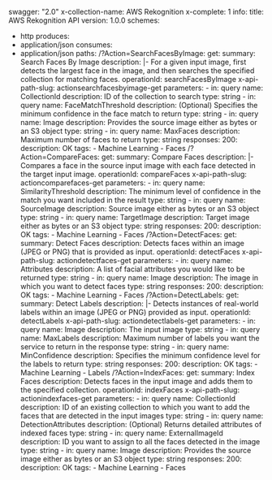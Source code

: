 swagger: "2.0"
x-collection-name: AWS Rekognition
x-complete: 1
info:
  title: AWS Rekognition API
  version: 1.0.0
schemes:
- http
produces:
- application/json
consumes:
- application/json
paths:
  /?Action=SearchFacesByImage:
    get:
      summary: Search Faces By Image
      description: |-
        For a given input image, first detects the largest face in the image, and
              then searches the specified collection for matching faces.
      operationId: searchFacesByImage
      x-api-path-slug: actionsearchfacesbyimage-get
      parameters:
      - in: query
        name: CollectionId
        description: ID of the collection to search
        type: string
      - in: query
        name: FaceMatchThreshold
        description: (Optional) Specifies the minimum confidence in the face match
          to return
        type: string
      - in: query
        name: Image
        description: Provides the source image either as bytes or an S3 object
        type: string
      - in: query
        name: MaxFaces
        description: Maximum number of faces to return
        type: string
      responses:
        200:
          description: OK
      tags:
      - Machine Learning
      - Faces
  /?Action=CompareFaces:
    get:
      summary: Compare Faces
      description: |-
        Compares a face in the source input image with
              each face detected in the target input image.
      operationId: compareFaces
      x-api-path-slug: actioncomparefaces-get
      parameters:
      - in: query
        name: SimilarityThreshold
        description: The minimum level of confidence in the match you want included
          in the result
        type: string
      - in: query
        name: SourceImage
        description: Source image either as bytes or an S3 object
        type: string
      - in: query
        name: TargetImage
        description: Target image either as bytes or an S3 object
        type: string
      responses:
        200:
          description: OK
      tags:
      - Machine Learning
      - Faces
  /?Action=DetectFaces:
    get:
      summary: Detect Faces
      description: Detects faces within an image (JPEG or PNG) that is provided as
        input.
      operationId: detectFaces
      x-api-path-slug: actiondetectfaces-get
      parameters:
      - in: query
        name: Attributes
        description: A list of facial attributes you would like to be returned
        type: string
      - in: query
        name: Image
        description: The image in which you want to detect faces
        type: string
      responses:
        200:
          description: OK
      tags:
      - Machine Learning
      - Faces
  /?Action=DetectLabels:
    get:
      summary: Detect Labels
      description: |-
        Detects instances of real-world labels within an image (JPEG or PNG)
               provided as input.
      operationId: detectLabels
      x-api-path-slug: actiondetectlabels-get
      parameters:
      - in: query
        name: Image
        description: The input image
        type: string
      - in: query
        name: MaxLabels
        description: Maximum number of labels you want the service to return in the
          response
        type: string
      - in: query
        name: MinConfidence
        description: Specifies the minimum confidence level for the labels to return
        type: string
      responses:
        200:
          description: OK
      tags:
      - Machine Learning
      - Labels
  /?Action=IndexFaces:
    get:
      summary: Index Faces
      description: Detects faces in the input image and adds them to the specified
        collection.
      operationId: indexFaces
      x-api-path-slug: actionindexfaces-get
      parameters:
      - in: query
        name: CollectionId
        description: ID of an existing collection to which you want to add the faces
          that are detected in the      input images
        type: string
      - in: query
        name: DetectionAttributes
        description: (Optional) Returns detailed attributes of indexed faces
        type: string
      - in: query
        name: ExternalImageId
        description: ID you want to assign to all the faces detected in the image
        type: string
      - in: query
        name: Image
        description: Provides the source image either as bytes or an S3 object
        type: string
      responses:
        200:
          description: OK
      tags:
      - Machine Learning
      - Faces